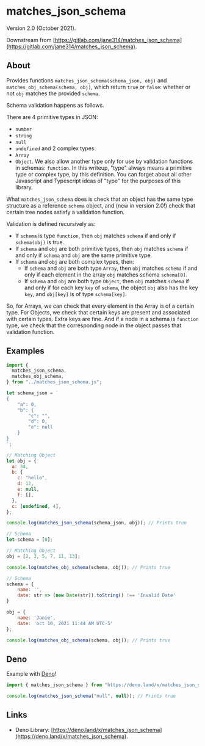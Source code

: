 # matches_json_schema

Version 2.0 (October 2021).

Downstream from [https://gitlab.com/jane314/matches_json_schema](https://gitlab.com/jane314/matches_json_schema).

## About

Provides functions `matches_json_schema(schema_json, obj)` and
`matches_obj_schema(schema, obj)`, which return `true` or `false`: whether or
not `obj` matches the provided `schema`.

Schema validation happens as follows.

There are 4 primitive types in JSON:
* `number`
* `string`
* `null`
* `undefined`
and 2 complex types:
* `Array` 
* `Object`. 
We also allow another type only for use by validation functions in schemas: `function`. In this writeup, "type" always means a primitive type
or complex type, by this definition. You can forget about all other Javascript
and Typescript ideas of "type" for the purposes of this library.

What `matches_json_schema` does is check that an object has the same type structure as a reference `schema` object, and (new in version 2.0!) check that certain tree nodes satisfy a validation function.

Validation is defined recursively as:

- If `schema` is type `function`, then `obj` matches `schema` if and only if `schema(obj)` is true.
- If `schema` and `obj` are both primitive types, then `obj` matches `schema` if
  and only if `schema` and `obj` are the same primitive type.
- If `schema` and `obj` are both complex types, then:
  - If `schema` and `obj` are both type `Array`, then `obj` matches `schema` if
    and only if each element in the array `obj` matches schema `schema[0]`.
  - If `schema` and `obj` are both type `Object`, then `obj` matches `schema` if
    and only if for each key `key` of `schema`, the object `obj` also has the
    key `key`, and `obj[key]` is of type `schema[key]`.

So, for Arrays, we can check that every element in the Array is of a certain
type. For Objects, we check that certain keys are present and associated with
certain types. Extra keys are fine. And if a node in a schema is `function` type, we check that the corresponding node in the object passes that validation function.

## Examples

```javascript
import {
  matches_json_schema,
  matches_obj_schema,
} from "../matches_json_schema.js";

let schema_json = `
{
	"a": 0,
	"b": {
		"c": "",
		"d": 0,
		"e": null
	}
}
`;

// Matching Object
let obj = {
  a: 34,
  b: {
    c: "hello",
    d: 12,
    e: null,
    f: [],
  },
  c: [undefined, 4],
};

console.log(matches_json_schema(schema_json, obj)); // Prints true

// Schema
let schema = [0];

// Matching Object
obj = [2, 3, 5, 7, 11, 13];

console.log(matches_obj_schema(schema, obj)); // Prints true

// Schema
schema = {
	name: '',
	date: str => (new Date(str)).toString() !== 'Invalid Date'
}

obj = {
	name: 'Janie',
	date: 'oct 10, 2021 11:44 AM UTC-5'
};

console.log(matches_obj_schema(schema, obj)); // Prints true
```

## Deno

Example with [Deno](https://deno.land/)!

```javascript
import { matches_json_schema } from "https://deno.land/x/matches_json_schema/matches_json_schema.js";

console.log(matches_json_schema("null", null)); // Prints true
```

## Links

* Deno Library: [https://deno.land/x/matches_json_schema](https://deno.land/x/matches_json_schema).


